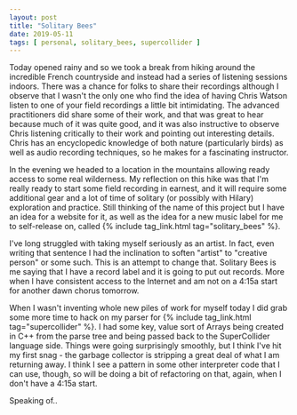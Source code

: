 ```yaml
---
layout: post
title: "Solitary Bees"
date: 2019-05-11
tags: [ personal, solitary_bees, supercollider ]
---
```


Today opened rainy and so we took a break from hiking around the incredible French countryside and instead had a series
of listening sessions indoors. There was a chance for folks to share their recordings although I observe that I wasn't
the only one who find the idea of having Chris Watson listen to one of your field recordings a little bit intimidating.
The advanced practitioners did share some of their work, and that was great to hear because much of it was quite good,
and it was also instructive to observe Chris listening critically to their work and pointing out interesting details.
Chris has an encyclopedic knowledge of both nature (particularly birds) as well as audio recording techniques, so he
makes for a fascinating instructor.

In the evening we headed to a location in the mountains allowing ready access to some real wilderness. My reflection
on this hike was that I'm really ready to start some field recording in earnest, and it will require some additional
gear and a lot of time of solitary (or possibly with Hilary) exploration and practice. Still thinking of the name of
this project but I have an idea for a website for it, as well as the idea for a new music label for me to self-release
on, called {% include tag_link.html tag="solitary_bees" %}.

I've long struggled with taking myself seriously as an artist. In fact, even writing that sentence I had the inclination
to soften "artist" to "creative person" or some such. This is an attempt to change that. Solitary Bees is me saying that
I have a record label and it is going to put out records. More when I have consistent access to the Internet and am not
on a 4:15a start for another dawn chorus tomorrow.

When I wasn't inventing whole new piles of work for myself today I did grab some more time to hack on my parser for
{% include tag_link.html tag="supercollider" %}. I had some key, value sort of Arrays being created in C++ from the
parse tree and being passed back to the SuperCollider language side. Things were going surprisingly smoothly, but I
think I've hit my first snag - the garbage collector is stripping a great deal of what I am returning away. I think
I see a pattern in some other interpreter code that I can use, though, so will be doing a bit of refactoring on that,
again, when I don't have a 4:15a start.

Speaking of..

